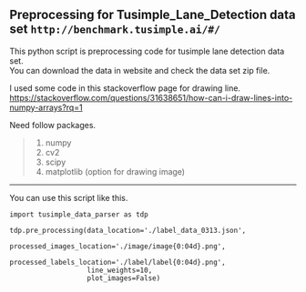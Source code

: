 Preprocessing for Tusimple_Lane_Detection data set
`http://benchmark.tusimple.ai/#/`
---------------------------------------------------

This python script is preprocessing code for tusimple lane detection data set.  
You can download the data in website and check the data set zip file.  

I used some code in this stackoverflow page for drawing line.
<https://stackoverflow.com/questions/31638651/how-can-i-draw-lines-into-numpy-arrays?rq=1>

Need follow packages.

>1. numpy
>2. cv2
>3. scipy
>4. matplotlib (option for drawing image)

* * *

You can use this script like this.
```
import tusimple_data_parser as tdp

tdp.pre_processing(data_location='./label_data_0313.json',
                   processed_images_location='./image/image{0:04d}.png',
                   processed_labels_location='./label/label{0:04d}.png',
                   line_weights=10,
                   plot_images=False)
```
